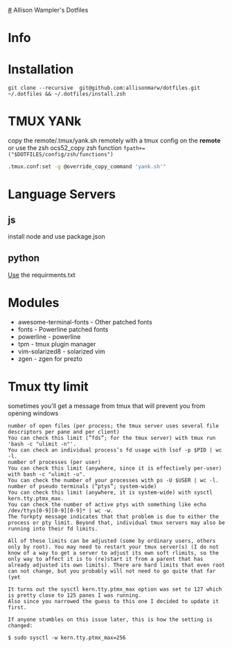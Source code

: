 [#](#) Allison Wampler's Dotfiles

# Info 

# Installation

    git clone --recursive  git@github.com:allisonmarw/dotfiles.git ~/.dotfiles && ~/.dotfiles/install.zsh

# TMUX YANk
copy the remote/.tmux/yank.sh remotely with a tmux config on the **remote**
or use the zsh ocs52_copy zsh function `fpath+=("$DOTFILES/config/zsh/functions")`

```bash
.tmux.conf:set -g @override_copy_command 'yank.sh'"
```

# Language Servers

## js

install node and use package.json

## python

[Use](Use) the requirments.txt

# Modules

* awesome-terminal-fonts - Other patched fonts
* fonts - Powerline patched fonts
* powerline - powerline
* tpm - tmux plugin manager
* vim-solarized8 - solarized vim
* zgen - zgen for prezto

# Tmux tty limit
sometimes you'll get a message from tmux that will prevent you from opening windows 

    number of open files (per process; the tmux server uses several file descriptors per pane and per client)
    You can check this limit (”fds”; for the tmux server) with tmux run 'bash -c "ulimit -n"'.
    You can check an individual process’s fd usage with lsof -p $PID | wc -l.
    number of processes (per user)
    You can check this limit (anywhere, since it is effectively per-user) with bash -c "ulimit -u".
    You can check the number of your processes with ps -U $USER | wc -l.
    number of pseudo terminals (“ptys”; system-wide)
    You can check this limit (anywhere, it is system-wide) with sysctl kern.tty.ptmx_max.
    You can check the number of active ptys with something like echo /dev/ttys[0-9][0-9][0-9]* | wc -w.
    The forkpty message indicates that that problem is due to either the process or pty limit. Beyond that, individual tmux servers may also be running into their fd limits.

    All of these limits can be adjusted (some by ordinary users, others only by root). You may need to restart your tmux server(s) (I do not know of a way to get a server to adjust its own soft rlimits, so the only way to affect it is to (re)start it from a parent that has already adjusted its own limits). There are hard limits that even root can not change, but you probably will not need to go quite that far (yet

    It turns out the sysctl kern.tty.ptmx_max option was set to 127 which is pretty close to 125 panes I was running.
    Also since you narrowed the guess to this one I decided to update it first.

    If anyone stumbles on this issue later, this is how the setting is changed:

    $ sudo sysctl -w kern.tty.ptmx_max=256
